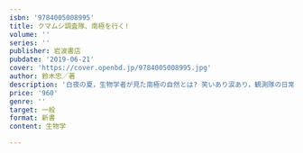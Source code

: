 ```yaml
---
isbn: '9784005008995'
title: クマムシ調査隊、南極を行く!
volume: ''
series: ''
publisher: 岩波書店
pubdate: '2019-06-21'
cover: 'https://cover.openbd.jp/9784005008995.jpg'
author: 鈴木忠／著
description: '白夜の夏，生物学者が見た南極の自然とは? 笑いあり涙あり，観測隊の日常がオモシロい![カラー口絵8頁]'
price: '960'
genre: ''
target: 一般
format: 新書
content: 生物学

---
```

